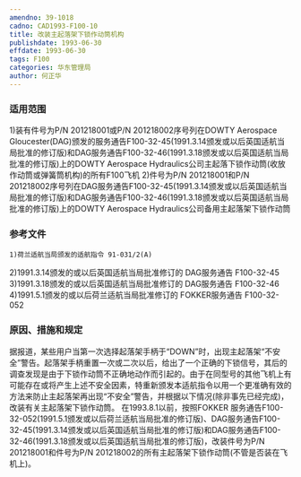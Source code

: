 ```yaml
---
amendno: 39-1018
cadno: CAD1993-F100-10
title: 改装主起落架下锁作动筒机构
publishdate: 1993-06-30
effdate: 1993-06-30
tags: F100
categories: 华东管理局
author: 何正华
---
```


### 适用范围 
1)装有件号为P/N 201218001或P/N 201218002序号列在DOWTY Aerospace Gloucester(DAG)颁发的服务通告F100-32-45(1991.3.14颁发或以后英国适航当局批准的修订版)和DAG服务通告F100-32-46(1991.3.18颁发或以后英国适航当局批准的修订版)上的DOWTY Aerospace Hydraulics公司主起落下锁作动筒(收放作动筒或弹簧筒机构)的所有F100飞机
2)件号为P/N 201218001和P/N 201218002序号列在DAG服务通告F100-32-45(1991.3.14颁发或以后英国适航当局批准的修订版)和DAG服务通告F100-32-46(1991.3.18颁发或以后英国适航当局批准的修订版)上的DOWTY Aerospace Hydraulics公司备用主起落架下锁作动筒

### 参考文件
    1)荷兰适航当局颁发的适航指令 91-031/2(A) 
2)1991.3.14颁发的或以后英国适航当局批准修订的 DAG服务通告 F100-32-45 
3)1991.3.18颁发的或以后英国适航当局批准修订的 DAG服务通告 F100-32-46 
4)1991.5.1颁发的或以后荷兰适航当局批准修订的 FOKKER服务通告 F100-32-052 

  

### 原因、措施和规定 
据报道，某些用户当第一次选择起落架手柄于“DOWN”时，出现主起落架“不安全”警告。起落架手柄重置一次或二次以后，给出了一个正确的下锁信号，其后的调查发现是由于下锁作动筒不正确地动作而引起的。由于在同型号的其他飞机上有可能存在或将产生上述不安全因素，特重新颁发本适航指令以用一个更准确有效的方法来防止主起落架再出现“不安全”警告，并根据以下情况(除非事先已经完成)，改装有关主起落架下锁作动筒。 
    在1993.8.1以前，按照FOKKER 服务通告F100-32-052(1991.5.1颁发或以后荷兰适航当局批准的修订版)、DAG服务通告F100-32-45(1991.3.14颁发或以后英国适航当局批准的修订版)和DAG服务通告F100-32-46(1991.3.18颁发或以后英国适航当局批准的修订版)，改装件号为P/N 201218001和件号为P/N 201218002的所有主起落架下锁作动筒(不管是否装在飞机上)。
